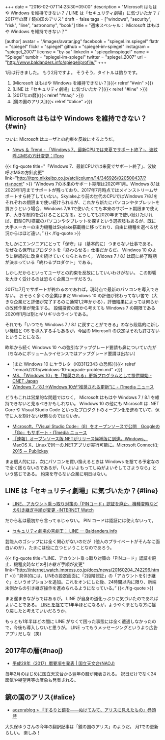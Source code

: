 +++
date = "2016-02-07T14:23:30+09:00"
description = "Microsoft はもはや Windows を維持できない？ / LINE は「セキュリティ劇場」に気づいたか？ / 2017年の暦 / 鏡の国のアリス"
draft = false
tags = ["windows", "security", "risk", "line", "astronomy", "book"]
title = "週末スペシャル： Microsoft はもはや Windows を維持できない？"

[author]
  avatar = "/images/avatar.jpg"
  facebook = "spiegel.im.spiegel"
  flattr = "spiegel"
  flickr = "spiegel"
  github = "spiegel-im-spiegel"
  instagram = "spiegel_2007"
  license = "by-sa"
  linkedin = "spiegelimspiegel"
  name = "Spiegel"
  tumblr = "spiegel-im-spiegel"
  twitter = "spiegel_2007"
  url = "http://www.baldanders.info/spiegel/profile/"
+++

1月は行きました。
もう2月ですよ。
そうそう，タイトルは釣りです。

1. [Microsoft はもはや Windows を維持できない？]({{< relref "#win" >}})
1. [LINE は「セキュリティ劇場」に気づいたか？]({{< relref "#line" >}})
1. [2017年の暦]({{< relref "#naoj" >}})
1. [鏡の国のアリス]({{< relref "#alice" >}})

## Microsoft はもはや Windows を維持できない？{#win}

ついに Microsoft はユーザとの約束を反故にするようだ。

- [News ＆ Trend - 「Windows 7、最新CPUでは来夏でサポート終了」、波紋呼ぶMSの方針変更：ITpro](http://itpro.nikkeibp.co.jp/atcl/column/14/346926/020500437/?rt=nocnt)

{{< fig-quote title="「Windows 7、最新CPUでは来夏でサポート終了」、波紋呼ぶMSの方針変更" link="http://itpro.nikkeibp.co.jp/atcl/column/14/346926/020500437/?rt=nocnt" >}}
<q>Windows 7の本来のサポート期限は2020年1月。Windows 8.1は2023年1月までサポートが残っており、2017年7月時点ではメインストリームサポートすら終了していない。Skylakeより前の世代のCPUではWindows 7/8.1をそれぞれの期限まで使い続けられるが、これから新たにパソコンやタブレットを買おうという場合、Windows 7/8.1で使いたくても本来のサポート期限まで使えず、大きな制約を受けることになる。どうしても2020年まで使い続けたければ、旧型CPU搭載のパソコンやタブレットを探すという選択肢もあるが、既に大手メーカーの主力機種はSkylake搭載機に移っており、自由に機種を選べる状況からはほど遠い。</q>
{{< /fig-quote >}}

たしかにエンジニアにとって「保守」は（基本的に）つまらない仕事である。
なぜなら保守はプロダクトを「終わらせる」仕事だからだ。
Windwos 10 のように継続的に改良を続けていくならともかく， Widows 7 / 8.1 は既に終了時期が決まっている「終わるプロダクト」である。

しかしだからといってユーザとの約束を反故にしていいわけがない。
この影響を大きく受けるのは恐らく企業ユーザだろう。

2017年7月でサポートが終わるのであれば，現時点で最新のパソコンを導入できない。
おそらく多くの企業はまだ Windows 10 の評価が終わってない筈で（大きな企業だと評価が完了するのに通常1,2年かかる），評価結果によっては何らかの改修作業が発生する。
設備投資の面から考えても Windows 7 の期限である2020年1月は割とギリギリのラインである。

それでも「いつでも Windows 7 / 8.1 に戻すことができる」のなら段階的に新しい機械と OS を導入する手もあるが，今回の Microsoft の決定はそれも許さないということになる。

昨年から続く Windows 10 への強引なアップグレード要請も鼻についていたが（ちなみにボリュームライセンスではアップグレード要請は出ない）

- [また Windows 10 にヤラレタ（KB3112343 の恐怖）]({{< relref "remark/2015/windows-10-upgrade-problem.md" >}})
- [MS、「Windows 10」を「推奨される」更新プログラムとして提供開始 - CNET Japan](http://japan.cnet.com/news/service/35077208/)
- [Windows 7／8.1→Windows 10が“推奨される更新”に - ITmedia ニュース](http://www.itmedia.co.jp/news/articles/1602/02/news081.html)

どうもこれは営業的な問題ではなく， Microsoft はもはや Windows 7 / 8.1 を維持できないと見るべきかもしれない。
Windows 10 の他にも Microsoft は .NET Core や Visual Studio Code といったプロダクトのオープン化を進めていて，保守に人を割けない状態なのではないか。

- [Microsoft、「Visual Studio Code」（β）をオープンソースで公開　Googleの「Go」もサポート - ITmedia ニュース](http://www.itmedia.co.jp/news/articles/1511/19/news058.html)
- [［速報］オープンソース版.NETがリリース候補版に到達。Windows、MacOS X、Linuxで同一の.NETアプリが実行可能に。Microsoft Connect(); 2015 － Publickey](http://www.publickey1.jp/blog/15/netwindowsmacos_xlinux.html)

まぁ個人的には，次にパソコンを買い換えるときは Windows を捨てる予定なので全く困らないのであるが，「いよいよもってしぬがよいそしてさようなら」という感じである。
約束を守らない企業に明日はない。

## LINE は「セキュリティ劇場」に気づいたか？{#line}

- [LINE、アカウント乗っ取り対策の「PINコード」認証を廃止、機種変時などの引き継ぎ手順が変更 -INTERNET Watch](http://internet.watch.impress.co.jp/docs/news/20160204_742296.html)

だから私は最初から言ってるじゃない。
PIN コードは認証には使えないって。

- [セキュリティ劇場の喜劇王： LINE — Baldanders.info](http://www.baldanders.info/spiegel/log2/000718.shtml)

芸能人のゴシップには全く関心がないのだが（他人のプライベートがそんなに面白いのか），たまには役に立つということなのであろう。

{{< fig-quote title="LINE、アカウント乗っ取り対策の「PINコード」認証を廃止、機種変時などの引き継ぎ手順が変更" link="http://internet.watch.impress.co.jp/docs/news/20160204_742296.html" >}}
<q>具体的には、LINEの設定画面に「2段階認証」の「アカウントを引き継ぐ」というオプションを追加。これをオンにした後、24時間以内に限り、新端末側からの引き継ぎ操作を進められるようになっている。</q>
{{< /fig-quote >}}

まぁ遅まきながらではあるが， LINE が自身の道化っぷりに気づいたのであればよいことである。
[LINE を捨て](http://www.baldanders.info/spiegel/log2/000718.shtml)て1年半ほどになるが，ようやくまともな方に揺り戻したと考えていいだろうか。

もっとも1年半ほどの間に LINE がなくて困った事態には全く遭遇しなかったので，今後も導入しないと思うが。
LINE ってもうメッセージングというより広告アプリだしな（笑）

## 2017年の暦{#naoj}

- [平成29年（2017）暦要項を発表 | 国立天文台(NAOJ)](http://www.nao.ac.jp/news/topics/2016/20160201-rekiyoko.html)

毎年2月のはじめに国立天文台から翌年の暦が発表される。
祝日だけでなく24節気や朔望月等の暦象も発表される。

## 鏡の国のアリス{#alice}

- [aozorablog » 『するりと鏡を――ぬけてみて、アリスに見えたもの』巻頭詩](http://www.aozora.gr.jp/aozorablog/?p=3614)

大久保ゆうさんの今年の翻訳記事は「鏡の国のアリス」のようだ。
月1での更新らしい。
楽しみ！
